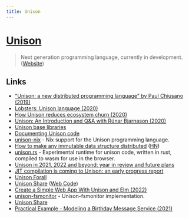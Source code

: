 ```yaml
---
title: Unison
---
```


# [Unison](https://github.com/unisonweb/unison)

> Next generation programming language, currently in development. ([Website](https://www.unisonweb.org/))

## Links

- ["Unison: a new distributed programming language" by Paul Chiusano (2019)](https://www.youtube.com/watch?v=gCWtkvDQ2ZI)
- [Lobsters: Unison language (2020)](https://lobste.rs/s/goszyg/unison_language)
- [How Unison reduces ecosystem churn (2020)](https://www.unisonweb.org/2020/04/10/reducing-churn/)
- [Unison: An Introduction and Q&A with Rúnar Bjarnason (2020)](https://www.youtube.com/watch?v=yicXcdLI2YA)
- [Unison base libraries](https://github.com/unisonweb/base)
- [Documenting Unison code](https://www.unisonweb.org/docs/documentation/)
- [unison-nix](https://github.com/ceedubs/unison-nix) - Nix support for the Unison programming language.
- [How to make any immutable data structure distributed](https://www.unison-lang.org/articles/distributed-datasets/core-idea/) ([HN](https://news.ycombinator.com/item?id=29452424))
- [unison.rs](https://github.com/jaredly/unison.rs) - Experimental runtime for unison code, written in rust, compiled to wasm for use in the browser.
- [Unison in 2021, 2022 and beyond: year in review and future plans](https://www.unisonweb.org/2022/02/10/unison-2021-year-in-review/)
- [JIT compilation is coming to Unison: an early progress report](https://www.unison-lang.org/blog/jit-announce/)
- [Unison Forall](https://hopin.com/events/unison-forall/registration)
- [Unison Share](https://share.unison-lang.org/) ([Web Code](https://github.com/unisonweb/codebase-ui))
- [Create a Simple Web App With Unison and Elm (2022)](https://luketollefson.xyz/posts/2022-07-31-unison-elm-web-app.html)
- [unison-fsmonitor](https://github.com/autozimu/unison-fsmonitor) - Unison-fsmonitor implementation.
- [Unison Share](https://share.unison-lang.org/)
- [Practical Example - Modeling a Birthday Message Service (2021)](https://www.unison-lang.org/blog/birthday-kata/)
